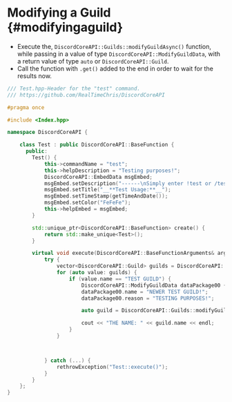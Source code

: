 Modifying a Guild {#modifyingaguild}
============
- Execute the, `DiscordCoreAPI::Guilds::modifyGuildAsync()` function, while passing in a value of type `DiscordCoreAPI::ModifyGuildData`, with a return value of type `auto` or `DiscordCoreAPI::Guild`.
- Call the function with `.get()` added to the end in order to wait for the results now.

```cpp
/// Test.hpp-Header for the "test" command.
/// https://github.com/RealTimeChris/DiscordCoreAPI

#pragma once

#include <Index.hpp>

namespace DiscordCoreAPI {

	class Test : public DiscordCoreAPI::BaseFunction {
	  public:
		Test() {
			this->commandName = "test";
			this->helpDescription = "Testing purposes!";
			DiscordCoreAPI::EmbedData msgEmbed;
			msgEmbed.setDescription("------\nSimply enter !test or /test!\n------");
			msgEmbed.setTitle("__**Test Usage:**__");
			msgEmbed.setTimeStamp(getTimeAndDate());
			msgEmbed.setColor("FeFeFe");
			this->helpEmbed = msgEmbed;
		}

		std::unique_ptr<DiscordCoreAPI::BaseFunction> create() {
			return std::make_unique<Test>();
		}

		virtual void execute(DiscordCoreAPI::BaseFunctionArguments& args) {
			try {
				vector<DiscordCoreAPI::Guild> guilds = DiscordCoreAPI::Guilds::getAllGuildsAsync().get();
				for (auto value: guilds) {
					if (value.name == "TEST GUILD") {
						DiscordCoreAPI::ModifyGuildData dataPackage00 {value};
						dataPackage00.name = "NEWER TEST GUILD!";
						dataPackage00.reason = "TESTING PURPOSES!";

						auto guild = DiscordCoreAPI::Guilds::modifyGuildAsync(dataPackage00).get();

						cout << "THE NAME: " << guild.name << endl;
					}
				}



			} catch (...) {
				rethrowException("Test::execute()");
			}
		}
	};
}
```
